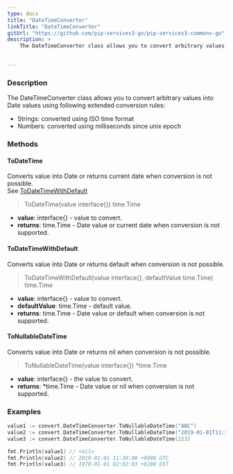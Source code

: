 ```yaml
---
type: docs
title: "DateTimeConverter"
linkTitle: "DateTimeConverter"
gitUrl: "https://github.com/pip-services3-go/pip-services3-commons-go"
description: > 
    The DateTimeConverter class allows you to convert arbitrary values into Date values using extended conversion rules.

    
---
```


### Description    

The DateTimeConverter class allows you to convert arbitrary values into Date values using following extended conversion rules:
- Strings: converted using ISO time format
- Numbers: converted using milliseconds since unix epoch

### Methods

#### ToDateTime
Converts value into Date or returns current date when conversion is not possible.  
See [ToDateTimeWithDefault](#todatetimewithdefault)

> ToDateTime(value interface{}) time.Time

- **value**: interface{} - value to convert.
- **returns**: time.Time - Date value or current date when conversion is not supported.

#### ToDateTimeWithDefault
Converts value into Date or returns default when conversion is not possible.

> ToDateTimeWithDefault(value interface{}, defaultValue time.Time) time.Time

- **value**: interface{} - value to convert.
- **defaultValue**: time.Time - default value.
- **returns**: time.Time - Date value or default when conversion is not supported.

#### ToNullableDateTime
Converts value into Date or returns nil when conversion is not possible.

> ToNullableDateTime(value interface{}) *time.Time

- **value**: interface{} - the value to convert.
- **returns**: *time.Time - Date value or nil when conversion is not supported.

### Examples

```go
value1 := convert.DateTimeConverter.ToNullableDateTime("ABC")
value2 := convert.DateTimeConverter.ToNullableDateTime("2019-01-01T11:30:00.0Z")
value3 := convert.DateTimeConverter.ToNullableDateTime(123)

fmt.Println(value1) // <nil>
fmt.Println(value2) // 2019-01-01 11:30:00 +0000 UTC
fmt.Println(value3) // 1970-01-01 02:02:03 +0200 EET

```

